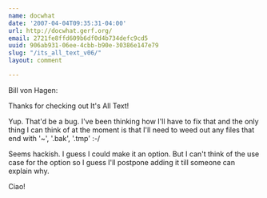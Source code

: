 ```yaml
---
name: docwhat
date: '2007-04-04T09:35:31-04:00'
url: http://docwhat.gerf.org/
email: 2721fe8ffd609b6df0d4b734defc9cd5
uuid: 906ab931-06ee-4cbb-b90e-30386e147e79
slug: "/its_all_text_v06/"
layout: comment

---
```


Bill von Hagen:

Thanks for checking out It's All Text!

Yup.  That'd be a bug.  I've been thinking how I'll have to fix that and the only thing I can think of at the moment is that I'll need to weed out any files that end with '~', '.bak', '.tmp' :-/

Seems hackish.  I guess I could make it an option.  But I can't think of the use case for the option so I guess I'll postpone adding it till someone can explain why.

Ciao!
